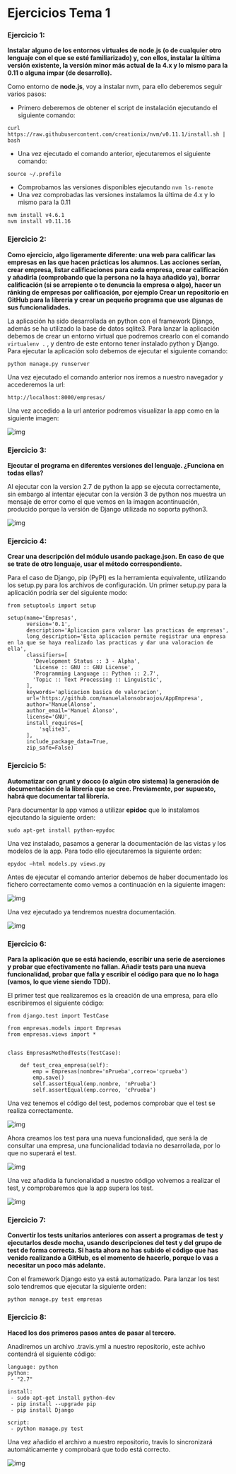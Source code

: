 # Ejercicios Tema 1

### Ejercicio 1:
**Instalar alguno de los entornos virtuales de node.js (o de cualquier otro lenguaje con el que se esté familiarizado) y, con ellos, instalar la última versión existente, la versión minor más actual de la 4.x y lo mismo para la 0.11 o alguna impar (de desarrollo).**

Como entorno de **node.js**, voy a instalar nvm, para ello deberemos seguir varios pasos:

- Primero deberemos de obtener el script de instalación ejecutando el siguiente comando:   
```
curl https://raw.githubusercontent.com/creationix/nvm/v0.11.1/install.sh | bash
``` 
- Una vez ejecutado el comando anterior, ejecutaremos el siguiente comando:
```
source ~/.profile
```
- Comprobamos las versiones disponibles ejecutando ```nvm ls-remote```
- Una vez comprobadas las versiones instalamos la última de 4.x y lo mismo para la 0.11
```
nvm install v4.6.1
nvm install v0.11.16
``` 

### Ejercicio 2:
**Como ejercicio, algo ligeramente diferente: una web para calificar las empresas en las que hacen prácticas los alumnos. Las acciones serían, crear empresa, listar calificaciones para cada empresa, crear calificación y añadirla (comprobando que la persona no la haya añadido ya), borrar calificación (si se arrepiente o te denuncia la empresa o algo), hacer un ránking de empresas por calificación, por ejemplo Crear un repositorio en GitHub para la librería y crear un pequeño programa que use algunas de sus funcionalidades.**  

La aplicación ha sido desarrollada en python con el framework Django, además se ha utilizado la base de datos sqlite3. Para lanzar la aplicación debemos de crear un entorno virtual que podremos crearlo con el comando ```virtualenv .``` , y dentro de este entorno tener instalado python y Django. Para ejecutar la aplicación solo debemos de ejecutar el siguiente comando:
```
python manage.py runserver
```
Una vez ejecutado el comando anterior nos iremos a nuestro navegador y accederemos la url: 
```
http://localhost:8000/empresas/
```
Una vez accedido a la url anterior podremos visualizar la app como en la siguiente imagen:

![img](https://github.com/manuelalonsobraojos/IV-Ejercicios/blob/master/Ejercicios-tema2/capturas/captura2.png)


### Ejercicio 3:
**Ejecutar el programa en diferentes versiones del lenguaje. ¿Funciona en todas ellas?**

Al ejecutar con la version 2.7 de python la app se ejecuta correctamente, sin embargo al intentar ejecutar con la versión 3 de python nos muestra un mensaje de error como el que vemos en la imagen acontinuación, producido porque la versión de Django utilizada no soporta python3.

![img](https://github.com/manuelalonsobraojos/IV-Ejercicios/blob/master/Ejercicios-tema2/capturas/captura3.png)

### Ejercicio 4:
**Crear una descripción del módulo usando package.json. En caso de que se trate de otro lenguaje, usar el método correspondiente.**

Para el caso de Django, pip (PyPI) es la herramienta equivalente, utilizando los setup.py para los archivos de configuración. Un primer setup.py para la aplicación podría ser del siguiente modo:

```
from setuptools import setup

setup(name='Empresas',
      version='0.1',
      description='Aplicacion para valorar las practicas de empresas',
      long_description='Esta aplicacion permite registrar una empresa en la que se haya realizado las practicas y dar una valoracion de ella',
      classifiers=[
        'Development Status :: 3 - Alpha',
        'License :: GNU :: GNU License',
        'Programming Language :: Python :: 2.7',
        'Topic :: Text Processing :: Linguistic',
      ],
      keywords='aplicacion basica de valoracion',
      url='https://github.com/manuelalonsobraojos/AppEmpresa',
      author='ManuelAlonso',
      author_email='Manuel Alonso',
      license='GNU',
      install_requires=[
          'sqlite3',
      ],
      include_package_data=True,
      zip_safe=False)
```

### Ejercicio 5:
**Automatizar con grunt y docco (o algún otro sistema) la generación de documentación de la librería que se cree. Previamente, por supuesto, habrá que documentar tal librería.**

Para documentar la app vamos a utilizar **epidoc** que lo instalamos ejecutando la siguiente orden:
```
sudo apt-get install python-epydoc
```
Una vez instalado, pasamos a generar la documentación de las vistas y los modelos de la app. Para todo ello ejecutaremos la siguiente orden:
```
epydoc –html models.py views.py
```
Antes de ejecutar el comando anterior debemos de haber documentado los fichero correctamente como vemos a continuación en la siguiente imagen:

![img](https://github.com/manuelalonsobraojos/IV-Ejercicios/blob/master/Ejercicios-tema2/capturas/captura4.png)

Una vez ejecutado ya tendremos nuestra documentación.

![img](https://github.com/manuelalonsobraojos/IV-Ejercicios/blob/master/Ejercicios-tema2/capturas/captura5.png)


### Ejercicio 6:
**Para la aplicación que se está haciendo, escribir una serie de aserciones y probar que efectivamente no fallan. Añadir tests para una nueva funcionalidad, probar que falla y escribir el código para que no lo haga (vamos, lo que viene siendo TDD).**

El primer test que realizaremos es la creación de una empresa, para ello escribiremos el siguiente código:
```
from django.test import TestCase

from empresas.models import Empresas
from empresas.views import *


class EmpresasMethodTests(TestCase):

	def test_crea_empresa(self):
		emp = Empresas(nombre='nPrueba',correo='cprueba')
		emp.save()
		self.assertEqual(emp.nombre, 'nPrueba')
		self.assertEqual(emp.correo, 'cPrueba')

```
Una vez tenemos el código del test, podemos comprobar que el test se realiza correctamente.

![img](https://github.com/manuelalonsobraojos/IV-Ejercicios/blob/master/Ejercicios-tema2/capturas/captura6.png)

Ahora creamos los test para una nueva funcionalidad, que será la de consultar una empresa, una funcionalidad todavia no desarrollada, por lo que no superará el test.

![img](https://github.com/manuelalonsobraojos/IV-Ejercicios/blob/master/Ejercicios-tema2/capturas/captura7.png)

Una vez añadida la funcionalidad a nuestro código volvemos a realizar el test, y comprobaremos que la app supera los test.

![img](https://github.com/manuelalonsobraojos/IV-Ejercicios/blob/master/Ejercicios-tema2/capturas/captura8.png)


### Ejercicio 7:
**Convertir los tests unitarios anteriores con assert a programas de test y ejecutarlos desde mocha, usando descripciones del test y del grupo de test de forma correcta. Si hasta ahora no has subido el código que has venido realizando a GitHub, es el momento de hacerlo, porque lo vas a necesitar un poco más adelante.**

Con el framework Django esto ya está automatizado. Para lanzar los test solo tendremos que ejecutar la siguiente orden:
```
python manage.py test empresas
```

### Ejercicio 8:
**Haced los dos primeros pasos antes de pasar al tercero.**

Anadiremos un archivo .travis.yml a nuestro repositorio, este achivo contendrá el siguiente código:
```
language: python
python:
 - "2.7"

install:
 - sudo apt-get install python-dev
 - pip install --upgrade pip 
 - pip install Django 

script:
 - python manage.py test
```
Una vez añadido el archivo a nuestro repositorio, travis lo sincronizará automáticamente y comprobará que todo está correcto.

![img](https://github.com/manuelalonsobraojos/IV-Ejercicios/blob/master/Ejercicios-tema2/capturas/Captura9.PNG)




